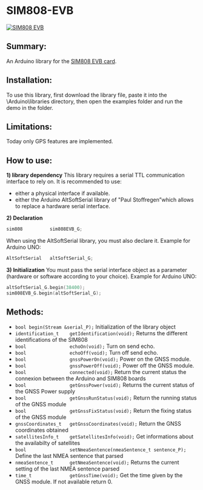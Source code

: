 <h1> SIM808-EVB </h1>

[![SIM808 EVB](https://tropratik.fr/wp-content/uploads/2023/06/Face_Antenne2.png "SIM808 EVB")](https://tropratik.fr/wp-content/uploads/2023/06/Face_Antenne2.png "SIM808 EVB")

<h2> Summary: </h2>

An Arduino library for the [SIM808 EVB card](https://tropratik.fr/produit/kit-de-developpement-sim808-evb-v3-2-gsm-gprs-gps "SIM808 EVB card").

<h2> Installation: </h2>
To use this library, first download the library file, paste it into the \Arduino\libraries directory, then open the examples folder and run the demo in the folder.

<h2> Limitations: </h2>
Today only GPS features are implemented.

<h2> How to use: </h2>

**1) library dependency**
This library requires a serial TTL communication interface to rely on. It is recommended to use:
- either a physical interface if available.
- either the Arduino AltSoftSerial library of "Paul Stoffregen”which allows to replace a hardware serial interface.

**2) Declaration**

```cpp
sim808          sim808EVB_G;

```
When using the AltSoftSerial library, you must also declare it.
Example for Arduino UNO:
```cpp
AltSoftSerial   altSoftSerial_G;
```
**3) Initialization**
You must pass the serial interface object as a parameter (hardware or software according to your choice).
Example for Arduino UNO:
```cpp
altSoftSerial_G.begin(38400);
sim808EVB_G.begin(altSoftSerial_G);
```

<h2>Methods: </h2>

- `bool begin(Stream &serial_P);`  	Initialization of the library object
- `identification_t    getIdentification(void);`	Returns the different identifications of the SIM808
- `bool                echoOn(void);`	Turn on send echo.
- `bool                echoOff(void);`	Turn off send echo.
- `bool                gnssPowerOn(void);`	Power on the GNSS module.
- `bool                gnssPowerOff(void);`	Power off the GNSS module.
- `bool                connected(void);` 	Return the current status the connexion between the Arduino and SIM808 boards
- `bool                getGnssPower(void);`	Returns the current status of the GNSS Power supply
- `bool                getGnssRunStatus(void);`	Return the running status of the GNSS module
- `bool                getGnssFixStatus(void);`	Return the fixing status of the GNSS module
- `gnssCoordinates_t   getGnssCoordinates(void);`	Return the GNSS coordinates obtained
- `satellitesInfo_t    getSatellitesInfo(void);`	Get informations about the availabilty of satellites
- `bool                setNmeaSentence(nmeaSentence_t sentence_P);`	Define the last NMEA sentence that parsed
- `nmeaSentence_t      getNmeaSentence(void);`	Returns the current setting of the last NMEA sentence parsed
- `time_t              getGnssTime(void);`	Get the time given by the GNSS module. If not available return 0.
